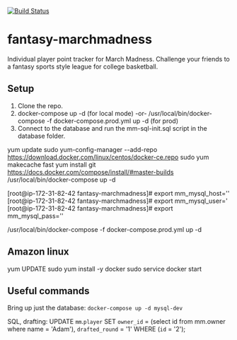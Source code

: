 [![Build Status](https://travis-ci.com/ALeonard9/fantasy-marchmadness.svg?branch=master)](https://travis-ci.com/ALeonard9/fantasy-marchmadness)

# fantasy-marchmadness
Individual player point tracker for March Madness. Challenge your friends to a fantasy sports style league for college basketball.



## Setup
1) Clone the repo.
2) docker-compose up -d (for local mode) -or- /usr/local/bin/docker-compose -f docker-compose.prod.yml up -d (for prod)
3) Connect to the database and run the mm-sql-init.sql script in the database folder.


yum update
sudo yum-config-manager --add-repo https://download.docker.com/linux/centos/docker-ce.repo
sudo yum makecache fast
yum install git
https://docs.docker.com/compose/install/#master-builds
/usr/local/bin/docker-compose up -d


[root@ip-172-31-82-42 fantasy-marchmadness]# export mm_mysql_host='<string>'
[root@ip-172-31-82-42 fantasy-marchmadness]# export mm_mysql_user='<string>
[root@ip-172-31-82-42 fantasy-marchmadness]# export mm_mysql_pass='<string>'

/usr/local/bin/docker-compose -f docker-compose.prod.yml up -d

## Amazon linux
yum UPDATE
sudo yum install -y docker
sudo service docker start

## Useful commands
Bring up just the database:
```docker-compose up -d mysql-dev```

SQL, drafting:
UPDATE `mm`.`player` SET `owner_id` = (select id from mm.owner where name = 'Adam'), `drafted_round` = '1' WHERE (`id` = '2');
